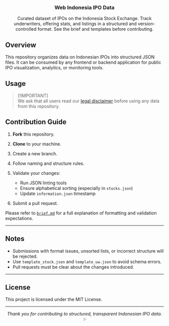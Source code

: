 <p align="center">
  <h3 align="center">Web Indonesia IPO Data</h3>
  <p align="center">
    Curated dataset of IPOs on the Indonesia Stock Exchange. Track underwriters, offering stats, and listings in a structured and version-controlled format. See the brief and templates before contributing.
  </p>
</p>

<p align="center"

</p>

## Overview

This repository organizes data on Indonesian IPOs into structured JSON files. It can be consumed by any frontend or backend application for public IPO visualization, analytics, or monitoring tools.

## Usage

> [!IMPORTANT]\
> We ask that all users read our [legal disclaimer](https://github.com/ricotandrio/web-indonesia-ipo-data/DISCLAIMER.md) before using any data from this repository.

## Contribution Guide

1. **Fork** this repository.
2. **Clone** to your machine.
3. Create a new branch.
4. Follow naming and structure rules.
5. Validate your changes:

   * Run JSON linting tools
   * Ensure alphabetical sorting (especially in `stocks.json`)
   * Update `information.json` timestamp
6. Submit a pull request.

Please refer to [`brief.md`](./brief.md) for a full explanation of formatting and validation expectations.

---

## Notes

* Submissions with format issues, unsorted lists, or incorrect structure will be rejected.
* Use `template_stock.json` and `template_uw.json` to avoid schema errors.
* Pull requests must be clear about the changes introduced.

---

## License

This project is licensed under the MIT License.

---

<p align="center">
  <i>Thank you for contributing to structured, transparent Indonesian IPO data. ✨</i>
</p>
